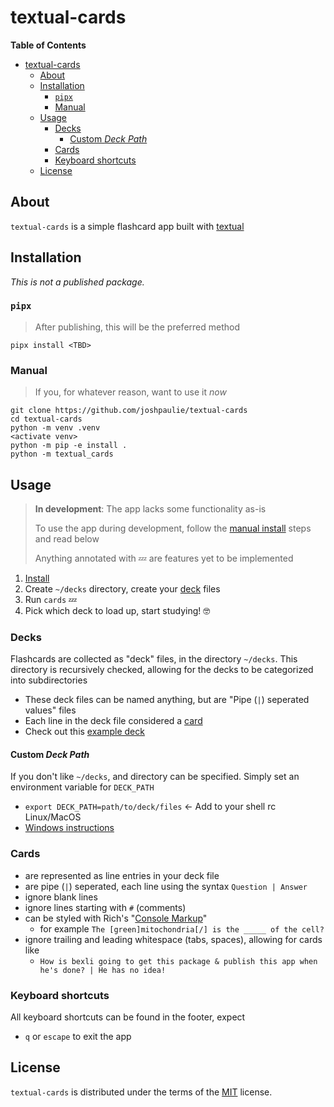 # textual-cards

<!-- [![PyPI - Version](https://img.shields.io/pypi/v/textual-cards.svg)](https://pypi.org/project/textual-cards)
[![PyPI - Python Version](https://img.shields.io/pypi/pyversions/textual-cards.svg)](https://pypi.org/project/textual-cards) -->
**Table of Contents**

- [textual-cards](#textual-cards)
  - [About](#about)
  - [Installation](#installation)
    - [`pipx`](#pipx)
    - [Manual](#manual)
  - [Usage](#usage)
    - [Decks](#decks)
      - [Custom *Deck Path*](#custom-deck-path)
    - [Cards](#cards)
    - [Keyboard shortcuts](#keyboard-shortcuts)
  - [License](#license)

## About
`textual-cards` is a simple flashcard app built with [textual](https://github.com/Textualize/textual)

## Installation
_This is not a published package._

### `pipx`
> After publishing, this will be the preferred method
```console
pipx install <TBD>
```

### Manual
> If you, for whatever reason, want to use it *now*
```console
git clone https://github.com/joshpaulie/textual-cards
cd textual-cards
python -m venv .venv
<activate venv>
python -m pip -e install .
python -m textual_cards
```

## Usage
> **In development**: The app lacks some functionality as-is
> 
> To use the app during development, follow the [manual install](#manual) steps and read below
> 
> Anything annotated with 💤 are features yet to be implemented

1. [Install](#installation)
2. Create `~/decks` directory, create your [deck](#decks) files
3. Run `cards` 💤
4. Pick which deck to load up, start studying! 🤓

### Decks
Flashcards are collected as "deck" files, in the directory `~/decks`. This directory is recursively checked, allowing for the decks to be categorized into subdirectories

- These deck files can be named anything, but are "Pipe (`|`) seperated values" files
- Each line in the deck file considered a [card](#cards)
- Check out this [example deck](sample_deck.txt)

#### Custom *Deck Path*
If you don't like `~/decks`, and directory can be specified. Simply set an environment variable for `DECK_PATH`
- `export DECK_PATH=path/to/deck/files` ← Add to your shell rc Linux/MacOS
- [Windows instructions](https://learn.microsoft.com/en-us/powershell/module/microsoft.powershell.core/about/about_environment_variables?view=powershell-7.3#saving-environment-variables-with-the-system-control-panel)

### Cards
- are represented as line entries in your deck file
- are pipe (`|`) seperated, each line using the syntax `Question | Answer`
- ignore blank lines
- ignore lines starting with `#` (comments)
- can be styled with Rich's "[Console Markup](https://rich.readthedocs.io/en/latest/markup.html)"
  - for example `The [green]mitochondria[/] is the _____ of the cell?`
- ignore trailing and leading whitespace (tabs, spaces), allowing for cards like
  - `How is bexli going to get this package & publish this app when he's done? | He has no idea!`

### Keyboard shortcuts
All keyboard shortcuts can be found in the footer, expect
- `q` or `escape` to exit the app

## License
`textual-cards` is distributed under the terms of the [MIT](https://spdx.org/licenses/MIT.html) license.
